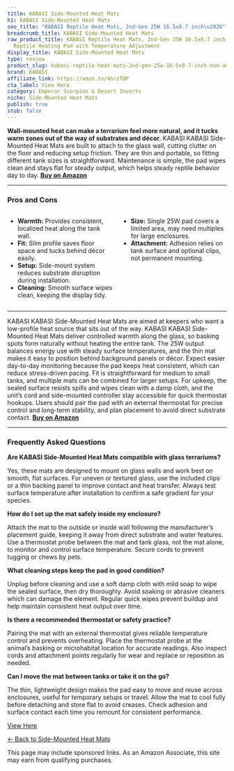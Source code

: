 ```yaml
---
title: KABASI Side-Mounted Heat Mats
h1: KABASI Side-Mounted Heat Mats
seo_title: "KABASI Reptile Heat Mats, 2nd-Gen 25W 16.5x8.7 inch\u2026"
breadcrumb_title: KABASI Side-Mounted Heat Mats
raw_product_title: KABASI Reptile Heat Mats, 2nd-Gen 25W 16.5x8.7 inch Non-Adhesive
  Reptile Heating Pad with Temperature Adjustment
display_title: KABASI Side-Mounted Heat Mats
type: review
product_slug: kabasi-reptile-heat-mats-2nd-gen-25w-16-5x8-7-inch-non-adhesive-reptile-44d7aa2a
brand: KABASI
affiliate_link: https://amzn.to/4hrzTOP
cta_label: View Here
category: Emperor Scorpion & Desert Inverts
niche: Side-Mounted Heat Mats
publish: true
stub: false
---
```


<div id="intro" class="full-width">
  <p><strong>Wall-mounted heat can make a terrarium feel more natural, and it tucks warm zones out of the way of substrates and décor.</strong> KABASI KABASI Side-Mounted Heat Mats are built to attach to the glass wall, cutting clutter on the floor and reducing setup friction. They are thin and portable, so fitting different tank sizes is straightforward. Maintenance is simple, the pad wipes clean and stays flat for steady output, which helps steady reptile behavior day to day. <a href="https://amzn.to/4hrzTOP" rel="nofollow sponsored noopener" target="_blank"><strong>Buy on Amazon</strong></a></p>
</div>

<hr />
<h3 id="pros-cons">Pros and Cons</h3>
<div class="pc-grid" style="display:grid;grid-template-columns:1fr 1fr;gap:16px;">
  <ul>
    <li><strong>Warmth:</strong> Provides consistent, localized heat along the tank wall.</li>
    <li><strong>Fit:</strong> Slim profile saves floor space and tucks behind décor easily.</li>
    <li><strong>Setup:</strong> Side-mount system reduces substrate disruption during installation.</li>
    <li><strong>Cleaning:</strong> Smooth surface wipes clean, keeping the display tidy.</li>
  </ul>
  <ul>
    <li><strong>Size:</strong> Single 25W pad covers a limited area, may need multiples for large enclosures.</li>
    <li><strong>Attachment:</strong> Adhesion relies on tank surface and optional clips, not permanent mounting.</li>
  </ul>
</div>
<hr />

<div class="full-width">
  <p>KABASI KABASI Side-Mounted Heat Mats are aimed at keepers who want a low-profile heat source that sits out of the way. KABASI KABASI Side-Mounted Heat Mats deliver controlled warmth along the glass, so basking spots form naturally without heating the entire tank. The 25W output balances energy use with steady surface temperatures, and the thin mat makes it easy to position behind background panels or décor. Expect easier day-to-day monitoring because the pad keeps heat consistent, which can reduce stress-driven pacing. Fit is straightforward for medium to small tanks, and multiple mats can be combined for larger setups. For upkeep, the sealed surface resists spills and wipes clean with a damp cloth, and the unit’s cord and side-mounted controller stay accessible for quick thermostat hookups. Users should pair the pad with an external thermostat for precise control and long-term stability, and plan placement to avoid direct substrate contact. <a href="https://amzn.to/4hrzTOP" rel="nofollow sponsored noopener" target="_blank"><strong>Buy on Amazon</strong></a></p>
</div>

<hr />
<h3 id="faqs">Frequently Asked Questions</h3>

<p><strong>Are KABASI Side-Mounted Heat Mats compatible with glass terrariums?</strong></p>
<p>Yes, these mats are designed to mount on glass walls and work best on smooth, flat surfaces. For uneven or textured glass, use the included clips or a thin backing panel to improve contact and heat transfer. Always test surface temperature after installation to confirm a safe gradient for your species.</p>

<p><strong>How do I set up the mat safely inside my enclosure?</strong></p>
<p>Attach the mat to the outside or inside wall following the manufacturer’s placement guide, keeping it away from direct substrate and water features. Use a thermostat probe between the mat and tank glass, not the mat alone, to monitor and control surface temperature. Secure cords to prevent tugging or chews by pets.</p>

<p><strong>What cleaning steps keep the pad in good condition?</strong></p>
<p>Unplug before cleaning and use a soft damp cloth with mild soap to wipe the sealed surface, then dry thoroughly. Avoid soaking or abrasive cleaners which can damage the element. Regular quick wipes prevent buildup and help maintain consistent heat output over time.</p>

<p><strong>Is there a recommended thermostat or safety practice?</strong></p>
<p>Pairing the mat with an external thermostat gives reliable temperature control and prevents overheating. Place the thermostat probe at the animal’s basking or microhabitat location for accurate readings. Also inspect cords and attachment points regularly for wear and replace or reposition as needed.</p>

<p><strong>Can I move the mat between tanks or take it on the go?</strong></p>
<p>The thin, lightweight design makes the pad easy to move and reuse across enclosures, useful for temporary setups or travel. Allow the mat to cool fully before detaching and store flat to avoid creases. Check adhesion and surface contact each time you remount for consistent performance.</p>
<p><a class="btn" href="https://amzn.to/4hrzTOP" target="_blank" rel="nofollow sponsored noopener">View Here</a></p>
<p><a href="/roundups/emperor-scorpion-desert-inverts/side-mounted-heat-mats/">← Back to Side-Mounted Heat Mats</a></p>
<aside class="disclosure">This page may include sponsored links. As an Amazon Associate, this site may earn from qualifying purchases.</aside>
